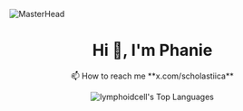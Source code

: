 ![MasterHead](https://tryengineering.org/wp-content/uploads/bigstock-Female-Scientist-Working-In-La-282560680-scaled.jpg)
<h1 align="center">Hi 👋, I'm Phanie</h1>
<p align="center">📫 How to reach me **x.com/scholastiica**</p>

<p align="center">
  <img src="https://github-readme-stats.vercel.app/api/top-langs/?username=lymphoidcell&theme=dracula&show_icons=true&hide_border=true&layout=compact" alt="lymphoidcell's Top Languages"/>
</p>
